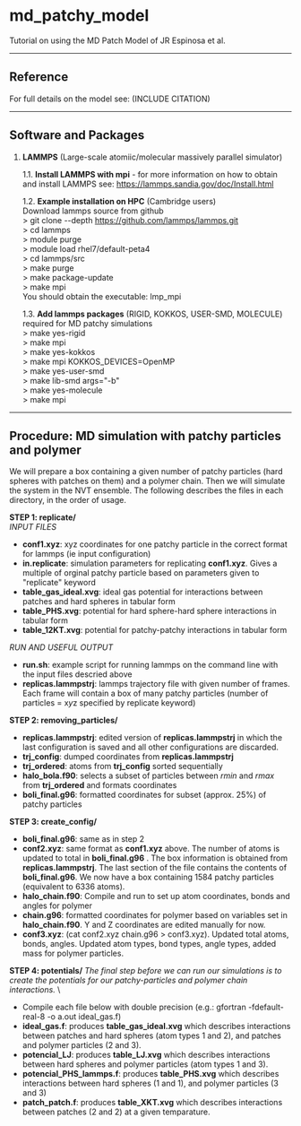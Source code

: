 # md_patchy_model

Tutorial on using the MD Patch Model of JR Espinosa et al.

--------------------------------------------
Reference
--------------------------------------------

For full details on the model see: (INCLUDE CITATION)


--------------------------------------------
Software and Packages
--------------------------------------------
1. **LAMMPS** (Large-scale atomiic/molecular massively parallel 
   simulator)
   
   1.1. **Install LAMMPS with mpi** - for more information on how to obtain and install LAMMPS 
        see: https://lammps.sandia.gov/doc/Install.html 
       
   1.2. **Example installation on HPC** (Cambridge users) \
        Download lammps source from github \
           > git clone --depth https://github.com/lammps/lammps.git \
           > cd lammps \
           > module purge \
           > module load rhel7/default-peta4 \
           > cd lammps/src \
           > make purge \
           > make package-update \
           > make mpi \
           You should obtain the executable: lmp_mpi 
           
   1.3.  **Add lammps packages** (RIGID, KOKKOS, USER-SMD, MOLECULE) required for MD patchy simulations \
          > make yes-rigid \
          > make mpi \
          > make yes-kokkos \
          > make mpi KOKKOS_DEVICES=OpenMP \
          > make yes-user-smd \
          > make lib-smd args="-b" \
          > make yes-molecule \
          > make mpi  

-----------------------------------------------------------
Procedure: MD simulation with patchy particles and polymer
-----------------------------------------------------------
We will prepare a box containing a given number of patchy particles (hard spheres with patches on them) and a polymer chain. Then we will simulate the system in the NVT ensemble. The following describes the files in each directory, in the order of usage.

**STEP 1: replicate/**\
*INPUT FILES*
  * **conf1.xyz**: xyz coordinates for one patchy particle in the correct format for lammps (ie input configuration) 
  * **in.replicate**: simulation parameters for replicating **conf1.xyz**. Gives a multiple of orginal patchy particle based on      parameters given to "replicate" keyword 
  * **table_gas_ideal.xvg**: ideal gas potential for interactions between patches and hard spheres in tabular form 
  * **table_PHS.xvg**: potential for hard sphere-hard sphere interactions in tabular form 
  * **table_12KT.xvg**: potential for patchy-patchy interactions in tabular form 

*RUN AND USEFUL OUTPUT*
 * **run.sh**: example script for running lammps on the command line with the input files descried above 
 * **replicas.lammpstrj**: lammps trajectory file with given number of frames. Each frame will contain a box of many patchy particles (number of particles = x*y*z specified by replicate keyword)

**STEP 2: removing_particles/** 
  * **replicas.lammpstrj**: edited version of **replicas.lammpstrj** in which the last configuration is saved and all other configurations are discarded.
  * **trj_config**: dumped coordinates from **replicas.lammpstrj**
  * **trj_ordered**: atoms from **trj_config** sorted sequentially
  * **halo_bola.f90**: selects a subset of particles between *rmin* and *rmax* from **trj_ordered** and formats coordinates
  * **boli_final.g96**: formatted coordinates for subset (approx. 25%) of patchy particles
  
 **STEP 3: create_config/** 
  * **boli_final.g96**: same as in step 2
  * **conf2.xyz**: same format as **conf1.xyz** above. The number of atoms is updated to total in **boli_final.g96** . The box information is obtained from **replicas.lammpstrj**. The last section of the file contains the contents of **boli_final.g96**. We now have a box containing 1584 patchy particles (equivalent to 6336 atoms).
  * **halo_chain.f90**: Compile and run to set up atom coordinates, bonds and angles for polymer
  * **chain.g96**: formatted coordinates for polymer based on variables set in **halo_chain.f90**. Y and Z coordinates are edited manually for now.
  * **conf3.xyz**: (cat conf2.xyz chain.g96 > conf3.xyz). Updated total atoms, bonds, angles. Updated atom types, bond types, angle types, added mass for polymer particles.
  
  **STEP 4: potentials/** 
  *The final step before we can run our simulations is to create the potentials for our patchy-particles and polymer chain interactions.* \
  * Compile each file below with double precision (e.g.: gfortran -fdefault-real-8 -o a.out ideal_gas.f)
  * **ideal_gas.f**: produces **table_gas_ideal.xvg** which describes interactions between patches and hard spheres (atom types 1 and 2), and patches and polymer particles (2 and 3).
  * **potencial_LJ**: produces **table_LJ.xvg** which describes interactions between hard spheres and polymer particles (atom types 1 and 3).
   * **potencial_PHS_lammps.f**: produces **table_PHS.xvg** which describes interactions between hard spheres (1 and 1), and polymer particles (3 and 3)
   * **patch_patch.f**: produces **table_XKT.xvg** which describes interactions between patches (2 and 2) at a given temparature. 

  
